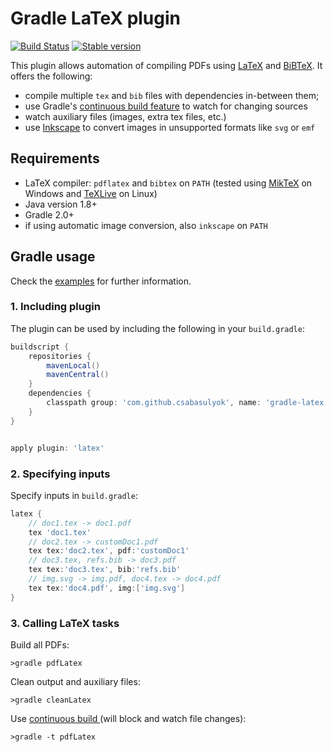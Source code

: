 Gradle LaTeX plugin
===================
[![Build Status](https://travis-ci.org/csabasulyok/gradle-latex.svg?branch=master)](https://travis-ci.org/csabasulyok/gradle-latex)
[![Stable version](https://maven-badges.herokuapp.com/maven-central/com.github.csabasulyok/gradle-latex/badge.svg)](https://maven-badges.herokuapp.com/maven-central/com.github.csabasulyok/gradle-latex)

This plugin allows automation of compiling PDFs using [LaTeX](https://www.latex-project.org/) and [BiBTeX](http://www.bibtex.org/).
It offers the following:
- compile multiple `tex` and `bib` files with dependencies in-between them;
- use Gradle's [continuous build feature](https://docs.gradle.org/current/userguide/continuous_build.html) to watch for changing sources
- watch auxiliary files (images, extra tex files, etc.)
- use [Inkscape](https://inkscape.org/) to convert images in unsupported formats like `svg` or `emf`


Requirements
------------
- LaTeX compiler: `pdflatex` and `bibtex` on `PATH` (tested using [MikTeX](https://miktex.org/) on Windows and [TeXLive](https://www.tug.org/texlive/) on Linux)
- Java version 1.8+
- Gradle 2.0+
- if using automatic image conversion, also `inkscape` on `PATH`


Gradle usage
------------

Check the [examples](https://github.com/csabasulyok/gradle-latex/tree/master/examples) for further information.

### 1. Including plugin ###
The plugin can be used by including the following in your `build.gradle`:

~~~gradle
buildscript {
    repositories {
        mavenLocal()
        mavenCentral()
    }
    dependencies {
        classpath group: 'com.github.csabasulyok', name: 'gradle-latex', version: '1.0'
    }
}


apply plugin: 'latex'
~~~

### 2. Specifying inputs ###
Specify inputs in `build.gradle`:
~~~gradle
latex {
    // doc1.tex -> doc1.pdf
    tex 'doc1.tex'
    // doc2.tex -> customDoc1.pdf
    tex tex:'doc2.tex', pdf:'customDoc1'
    // doc3.tex, refs.bib -> doc3.pdf
    tex tex:'doc3.tex', bib:'refs.bib'
    // img.svg -> img.pdf, doc4.tex -> doc4.pdf
    tex tex:'doc4.pdf', img:['img.svg']
}
~~~

### 3. Calling LaTeX tasks ###

Build all PDFs:
~~~
>gradle pdfLatex
~~~

Clean output and auxiliary files:
~~~
>gradle cleanLatex
~~~

Use [continuous build ](https://docs.gradle.org/current/userguide/continuous_build.html) (will block and watch file changes):
~~~
>gradle -t pdfLatex
~~~


